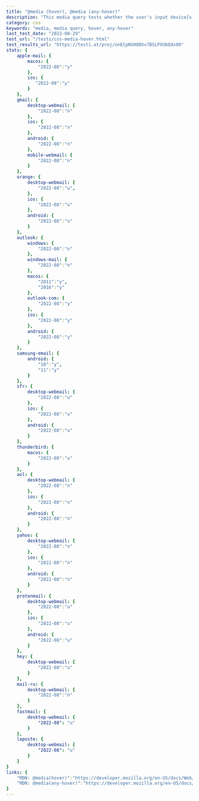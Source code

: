 ```yaml
---
title: "@media (hover), @media (any-hover)"
description: "This media query tests whether the user's input device[s] (i.e mouse, trackpad etc.) can hover over elements"
category: css
keywords: "media, media query, hover, any-hover"
last_test_date: "2022-08-29"
test_url: "/tests/css-media-hover.html"
test_results_url: "https://testi.at/proj/onECpNVH8Dhv7BSLPXUbQ4s0O"
stats: {
    apple-mail: {
        macos: {
            "2022-08":"y"
        },
        ios: {
           "2022-08":"y"
        }
    },
    gmail: {
        desktop-webmail: {
            "2022-08":"n"
        },
        ios: {
            "2022-08":"n"
        },
        android: {
            "2022-08":"n"
        },
        mobile-webmail: {
            "2022-08":"n"
        }
    },
    orange: {
        desktop-webmail: {
            "2022-08":"u",
        },
        ios: {
            "2022-08":"u"
        },
        android: {
            "2022-08":"u"
        }
    },
    outlook: {
        windows: {
            "2022-08":"n"
        },
        windows-mail: {
            "2022-08":"n"
        },
        macos: {
            "2011":"y",
            "2016":"y"
        },
        outlook-com: {
            "2022-08":"y"
        },
        ios: {
            "2022-08":"y"
        },
        android: {
            "2022-08":"y"
        }
    },
    samsung-email: {
        android: {
            "10":"y",
            "11":"y"
        }
    },
    sfr: {
        desktop-webmail: {
            "2022-08":"u"
        },
        ios: {
            "2022-08":"u"
        },
        android: {
            "2022-08":"u"
        }
    },
    thunderbird: {
        macos: {
            "2022-08":"u"
        }
    },
    aol: {
        desktop-webmail: {
            "2022-08":"n"
        },
        ios: {
            "2022-08":"n"
        },
        android: {
            "2022-08":"n"
        }
    },
    yahoo: {
        desktop-webmail: {
            "2022-08":"n"
        },
        ios: {
            "2022-08":"n"
        },
        android: {
            "2022-08":"n"
        }
    },
    protonmail: {
        desktop-webmail: {
            "2022-08":"u"
        },
        ios: {
            "2022-08":"u"
        },
        android: {
            "2022-08":"u"
        }
    },
    hey: {
        desktop-webmail: {
            "2022-08":"u"
        }
    },
    mail-ru: {
        desktop-webmail: {
            "2022-08":"n"
        }
    },
    fastmail: {
        desktop-webmail: {
            "2022-08": "u"
        }
    },
    laposte: {
        desktop-webmail: {
            "2022-08": "u"
        }
    }
}
links: {
    "MDN: @media(hover)":"https://developer.mozilla.org/en-US/docs/Web/CSS/@media/hover",
    "MDN: @media(any-hover)":"https://developer.mozilla.org/en-US/docs/Web/CSS/@media/any-hover"
}
---
```

